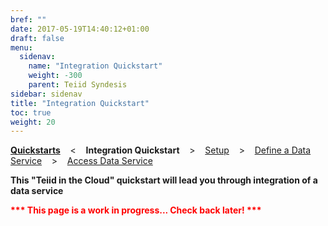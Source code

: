 ```yaml
---
bref: ""
date: 2017-05-19T14:40:12+01:00
draft: false
menu:
  sidenav:
    name: "Integration Quickstart"
    weight: -300
    parent: Teiid Syndesis
sidebar: sidenav
title: "Integration Quickstart"
toc: true
weight: 20
---
```


[**Quickstarts**](..) &nbsp;&nbsp; < &nbsp;&nbsp; **Integration Quickstart**  &nbsp;&nbsp; >  &nbsp;&nbsp; [Setup](./setup)  &nbsp;&nbsp; >  &nbsp;&nbsp; [Define a Data Service](./define-data-service)  &nbsp;&nbsp; > &nbsp;&nbsp;  [Access Data Service](./access-data-service)

**This "Teiid in the Cloud" quickstart will lead you through integration of a data service**

<div>
<strong><font color="red" emphasis="bold">*** This page is a work in progress... Check back later! ***</strong>
</div>